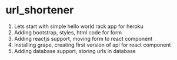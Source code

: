 # url_shortener

1. Lets start with simple hello world rack app for heroku
2. Adding bootstrap, styles, html code for form
3. Adding reactjs support, moving form to react component
4. Installing grape, creating first version of api for react component
5. Adding database support, storing urls in database